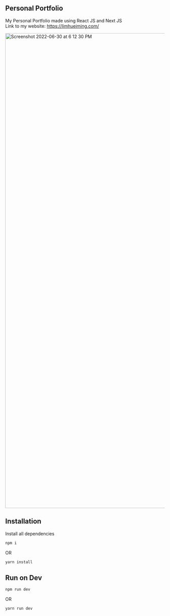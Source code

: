 ## Personal Portfolio

My Personal Portfolio made using React JS and Next JS
<br />
Link to my website: https://limhueiming.com/

<img width="1495" alt="Screenshot 2022-06-30 at 6 12 30 PM" src="https://user-images.githubusercontent.com/61011188/179132631-78ac3492-65c6-4e57-935f-1cfc9ad45500.png">

  
## Installation
Install all dependencies
```sh
npm i
```
OR
```sh
yarn install
```
  
## Run on Dev
```sh
npm run dev
```
OR
```sh
yarn run dev
```
